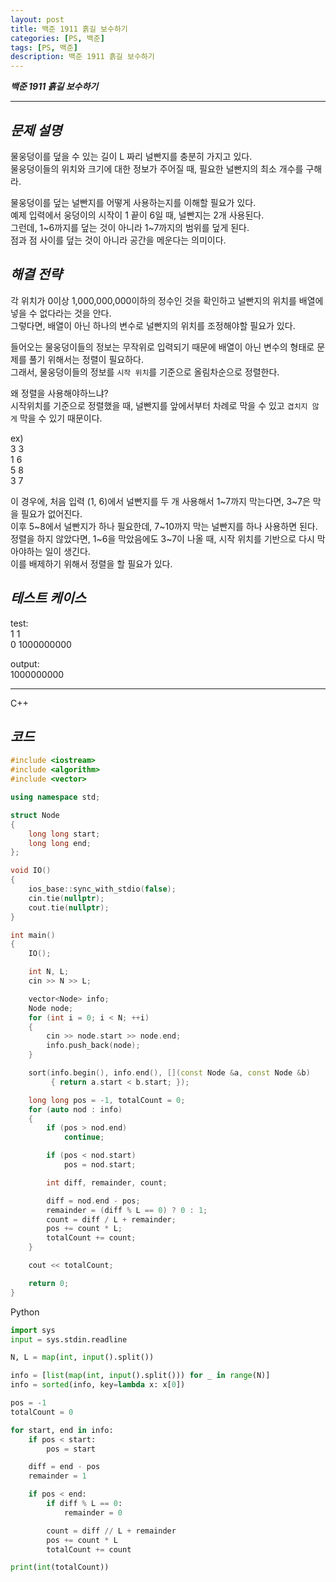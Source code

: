```yaml
---
layout: post
title: 백준 1911 흙길 보수하기
categories: [PS, 백준]
tags: [PS, 백준]
description: 백준 1911 흙길 보수하기
---
```


**_백준 1911 흙길 보수하기_**

<hr>

## **_문제 설명_**

물웅덩이를 덮을 수 있는 길이 L 짜리 널빤지를 충분히 가지고 있다.  
물웅덩이들의 위치와 크기에 대한 정보가 주어질 때, 필요한 널빤지의 최소 개수를 구해라.

물웅덩이를 덮는 널빤지를 어떻게 사용하는지를 이해할 필요가 있다.  
예제 입력에서 웅덩이의 시작이 1 끝이 6일 때, 널빤지는 2개 사용된다.  
그런데, 1~6까지를 덮는 것이 아니라 1~7까지의 범위를 덮게 된다.  
점과 점 사이를 덮는 것이 아니라 공간을 메운다는 의미이다.

## **_해결 전략_**

각 위치가 0이상 1,000,000,000이하의 정수인 것을 확인하고 널빤지의 위치를 배열에 넣을 수 없다라는 것을 안다.  
그렇다면, 배열이 아닌 하나의 변수로 널빤지의 위치를 조정해야할 필요가 있다.

들어오는 물웅덩이들의 정보는 무작위로 입력되기 때문에 배열이 아닌 변수의 형태로 문제를 풀기 위해서는 정렬이 필요하다.  
그래서, 물웅덩이들의 정보를 `시작 위치`를 기준으로 올림차순으로 정렬한다.

왜 정렬을 사용해야하느냐?  
시작위치를 기준으로 정렬했을 때, 널빤지를 앞에서부터 차례로 막을 수 있고 `겹치지 않게` 막을 수 있기 때문이다.

ex)  
3 3  
1 6  
5 8  
3 7

이 경우에, 처음 입력 (1, 6)에서 널빤지를 두 개 사용해서 1~7까지 막는다면, 3~7은 막을 필요가 없어진다.  
이후 5~8에서 널빤지가 하나 필요한데, 7~10까지 막는 널빤지를 하나 사용하면 된다.  
정렬을 하지 않았다면, 1~6을 막았음에도 3~7이 나올 때, 시작 위치를 기반으로 다시 막아야하는 일이 생긴다.  
이를 배제하기 위해서 정렬을 할 필요가 있다.

## **_테스트 케이스_**

test:  
1 1  
0 1000000000

output:  
1000000000

<hr>

C++

## **_코드_**

```c++
#include <iostream>
#include <algorithm>
#include <vector>

using namespace std;

struct Node
{
    long long start;
    long long end;
};

void IO()
{
    ios_base::sync_with_stdio(false);
    cin.tie(nullptr);
    cout.tie(nullptr);
}

int main()
{
    IO();

    int N, L;
    cin >> N >> L;

    vector<Node> info;
    Node node;
    for (int i = 0; i < N; ++i)
    {
        cin >> node.start >> node.end;
        info.push_back(node);
    }

    sort(info.begin(), info.end(), [](const Node &a, const Node &b)
         { return a.start < b.start; });

    long long pos = -1, totalCount = 0;
    for (auto nod : info)
    {
        if (pos > nod.end)
            continue;

        if (pos < nod.start)
            pos = nod.start;

        int diff, remainder, count;

        diff = nod.end - pos;
        remainder = (diff % L == 0) ? 0 : 1;
        count = diff / L + remainder;
        pos += count * L;
        totalCount += count;
    }

    cout << totalCount;

    return 0;
}
```

Python

```python
import sys
input = sys.stdin.readline

N, L = map(int, input().split())

info = [list(map(int, input().split())) for _ in range(N)]
info = sorted(info, key=lambda x: x[0])

pos = -1
totalCount = 0

for start, end in info:
    if pos < start:
        pos = start

    diff = end - pos
    remainder = 1

    if pos < end:
        if diff % L == 0:
            remainder = 0

        count = diff // L + remainder
        pos += count * L
        totalCount += count

print(int(totalCount))
```
